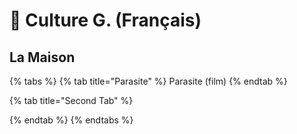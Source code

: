# 📖 Culture G. (Français)

## La Maison

{% tabs %}
{% tab title="Parasite" %}
Parasite (film)
{% endtab %}

{% tab title="Second Tab" %}

{% endtab %}
{% endtabs %}
